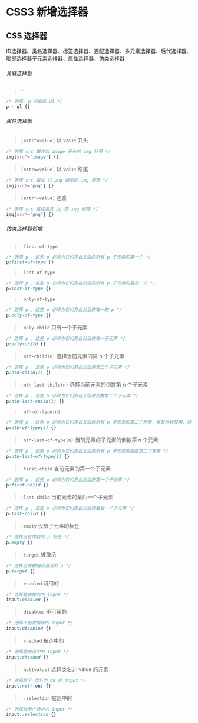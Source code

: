 # CSS3 新增选择器

## CSS 选择器

ID选择器、类名选择器、标签选择器、通配选择器、多元素选择器、后代选择器、毗邻选择器子元素选择器、属性选择器、伪类选择器

###### 关联选择器

> `~`

``` CSS
/* 选择  p 后面的 ul */
p ~ ul {}
```

###### 属性选择器

> `[attr^=value]` 以 value 开头

``` css
/* 选择 src 属性以 image 开头的 img 标签 */
img[src^='image'] {}
```

> `[attr&=value]` 以 value 结尾

``` css
/* 选择 src 属性 以 png 结尾的 img 标签 */
img[src&='png'] {}
```

> `[attr*=value]` 包含

``` css
/* 选择 src 属性包含 bg 的 img 标签 */
img[src*='png'] {}
```

###### 伪类选择器新增

> `:first-of-type`

``` css
/* 选择 p ，这些 p 必须为它们各自父级的所有 p 子元素的第一个 */
p:first-of-type {}
```
> `:last-of-type`

``` css
/* 选择 p ，这些 p 必须为它们各自父级的所有 p 子元素的最后一个 */
p:last-of-type {}
```
> `:only-of-type`

``` css
/* 选择 p ，这些 p 必须为它们各自父级的唯一的 p */
p:only-of-type {}
```
> `:only-child` 只有一个子元素

``` css
/* 选择 p ，这些 p 必须为它们各自父级的唯一子元素 */
p:only-child {}
```
> `:nth-child(n)` 选择当前元素的第 n 个子元素

``` css
/* 选择 p ，这些 p 必须为它们各自父级的第二个子元素 */
p:nth-child(2) {}
```
> `:nth-last-child(n)` 选择当前元素的倒数第 n 个子元素

``` css
/* 选择 p ，这些 p 必须为它们各自父级的倒数第二个子元素 */
p:nth-last-child(2) {}
```
> `:nth-of-type(n)`

``` css
/* 选择 p ，这些 p 必须为它们各自父级的所有 p 子元素的第二个元素，有其他标签用，只找 p */
p:nth-of-type(2) {}
```
> `:nth-last-of-type(n)` 当前元素的子元素的倒数第 n 个元素

``` css
/* 选择 p ，这些 p 必须为它们各自父级的所有 p 子元素的倒数第二个元素 */
p:nth-last-of-type(2) {}
```
> `:first-child` 当前元素的第一个子元素

``` css
/* 选择 p ，这些 p 必须为它们各自父级的第一个子元素 */
p:first-child {}
```
> `:last-child` 当前元素的最后一个子元素

``` css
/* 选择 p ，这些 p 必须为它们各自父级的最后一个子元素 */
p:last-child {}
```
> `:empty` 没有子元素的标签

``` css
/* 选择没有内容的 p 标签 */
p:empty {}
```
> `:target` 被激活

``` css
/* 选择当前被锚点激活的 p */
p:target {}
```
> `:enabled` 可用的

``` css
/* 选择能被操作的 input */
input:enabled {}
```
> `:disabled` 不可用的

``` css
/* 选择不能被操作的 input */
input:disabled {}
```
> `:checked` 被选中的

``` css
/* 选择能被选中的 input */
input:checked {}
```
> `:not(value)` 选择类名非 value 的元素

``` css
/* 选择除了 类名为 on 的 input */
input:not(.on) {}
```
> `::selection` 被选中的

``` css
/* 选择被用户选中的 input */
input::selection {}
```
